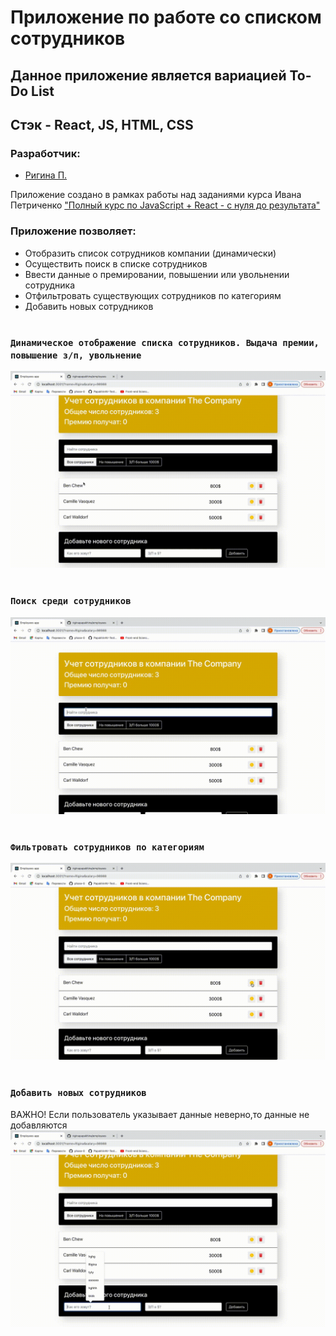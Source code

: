 # Приложение по работе со списком сотрудников
## Данное приложение является вариацией To-Do List
## Стэк - React, JS, HTML, CSS
### Разработчик:
- [Ригина П.](https://github.com/riginapapakhina)

Приложение создано в рамках работы над заданиями курса Ивана Петриченко ["Полный курс по JavaScript + React - с нуля до результата"](https://www.udemy.com/course/javascript_full/)

### Приложение позволяет:
- Отобразить список сотрудников компании (динамически)
- Осуществить поиск в списке сотрудников
- Ввести данные о премировании, повышении или увольнении сотрудника
- Отфильтровать существующих сотрудников по категориям
- Добавить новых сотрудников
#
### `Динамическое отображение списка сотрудников. Выдача премии, повышение з/п, увольнение`

![screenshot](gifs/rise.gif)
#
### `Поиск среди сотрудников`

![screenshot](gifs/search.gif)
#
### `Фильтровать сотрудников по категориям`
 
![screenshot](gifs/filter.gif)
#
### `Добавить новых сотрудников`
 
ВАЖНО! Если пользователь указывает данные неверно,то данные не добавляются
![screenshot](gifs/add-new.gif)


